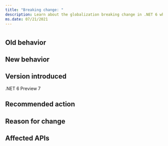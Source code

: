 ```yaml
---
title: "Breaking change: "
description: Learn about the globalization breaking change in .NET 6 where...
ms.date: 07/21/2021
---
```

#

## Old behavior


## New behavior


## Version introduced

.NET 6 Preview 7

## Recommended action


## Reason for change


## Affected APIs


<!--

### Category

- Globalization

-->
